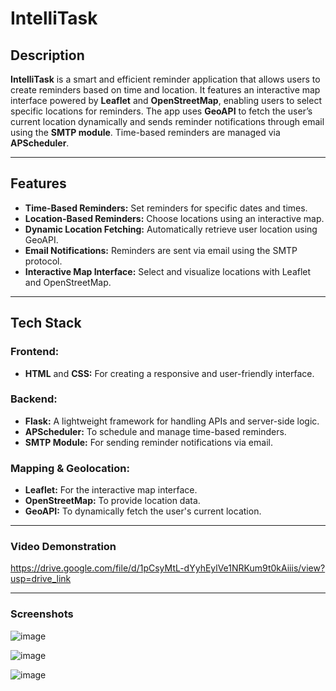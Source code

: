 # IntelliTask

## Description
**IntelliTask** is a smart and efficient reminder application that allows users to create reminders based on time and location. It features an interactive map interface powered by **Leaflet** and **OpenStreetMap**, enabling users to select specific locations for reminders. The app uses **GeoAPI** to fetch the user’s current location dynamically and sends reminder notifications through email using the **SMTP module**. Time-based reminders are managed via **APScheduler**.

---

## Features
- **Time-Based Reminders:** Set reminders for specific dates and times.
- **Location-Based Reminders:** Choose locations using an interactive map.
- **Dynamic Location Fetching:** Automatically retrieve user location using GeoAPI.
- **Email Notifications:** Reminders are sent via email using the SMTP protocol.
- **Interactive Map Interface:** Select and visualize locations with Leaflet and OpenStreetMap.

---

## Tech Stack
### Frontend:
- **HTML** and **CSS:** For creating a responsive and user-friendly interface.

### Backend:
- **Flask:** A lightweight framework for handling APIs and server-side logic.
- **APScheduler:** To schedule and manage time-based reminders.
- **SMTP Module:** For sending reminder notifications via email.

### Mapping & Geolocation:
- **Leaflet:** For the interactive map interface.
- **OpenStreetMap:** To provide location data.
- **GeoAPI:** To dynamically fetch the user's current location.

---
### Video Demonstration
https://drive.google.com/file/d/1pCsyMtL-dYyhEylVe1NRKum9t0kAiiis/view?usp=drive_link

---
### Screenshots
![image](https://github.com/user-attachments/assets/1eb19e62-13ee-46b6-a677-b1dc0603e6c6)

![image](https://github.com/user-attachments/assets/7ae1742b-f503-4e1a-b90c-fe6f89ebca5a)

![image](https://github.com/user-attachments/assets/76509c56-925e-4292-9e2f-7fb918b20f78)





